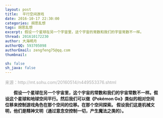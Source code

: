 ```yaml
---
layout: post
title:  平行空间游戏
date: 2016-10-17 22:30:00
categories: 胡思乱想
tags: 胡思乱想
excerpt: 假设一个星球在另一个宇宙里，这个宇宙的常数和我们的宇宙常数不一样。
thread: 201610172230
author: 大海明月
authorQQ: 593705098
authorEmail: zengfeng75@qq.com
thumbnail:

sh: false
sh_java: false
---
```


<p style="color:#AAA;">来源：http://mt.sohu.com/20160514/n449553376.shtml</p>






<p>　　<strong><span>假设一个星球在另一个宇宙里，这个宇宙的常数和我们的宇宙常数不一样。假设这个星球和地球空间平行。然后我们可以做《Pokémon Go》类似的相对空间位移来控制游戏角色在那个空间的位移。在那个空间探索。 假设我们这是机械文明，他们是精神文明（通过意念空控制一切，产生魔法之类的）。</span></strong></p> 
